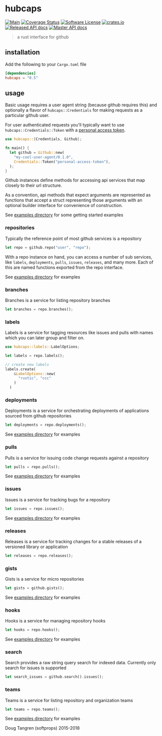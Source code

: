 # hubcaps

[![Main](https://github.com/softprops/hubcaps/workflows/Main/badge.svg)](https://github.com/softprops/hubcaps/actions) [![Coverage Status](https://coveralls.io/repos/softprops/hubcaps/badge.svg?branch=master&service=github)](https://coveralls.io/github/softprops/hubcaps?branch=master) [![Software License](https://img.shields.io/badge/license-MIT-brightgreen.svg)](LICENSE) [![crates.io](http://meritbadge.herokuapp.com/hubcaps)](https://crates.io/crates/hubcaps) [![Released API docs](https://docs.rs/hubcaps/badge.svg)](http://docs.rs/hubcaps) [![Master API docs](https://img.shields.io/badge/docs-master-green.svg)](https://softprops.github.io/hubcaps)

> a rust interface for github

## installation

Add the following to your `Cargo.toml` file

```toml
[dependencies]
hubcaps = "0.5"
```

## usage

Basic usage requires a user agent string (because github requires this) and
optionally a flavor of `hubcaps::Credentials` for making requests as a particular
github user.

For user authenticated requests you'll typically want to use
`hubcaps::Credentials::Token` with a
[personal access token](https://github.com/settings/tokens).

```rust
use hubcaps::{Credentials, Github};

fn main() {
  let github = Github::new(
    "my-cool-user-agent/0.1.0",
    Credentials::Token("personal-access-token"),
  );
}
```

Github instances define methods for accessing api services that map closely to
their url structure.

As a convention, api methods that expect arguments are represented as functions
that accept a struct representing those arguments with an optional builder
interface for convenience of construction.

See [examples directory](examples/) for some getting started examples

### repositories

Typically the reference point of most github services is a repository

```rust
let repo = github.repo("user", "repo");
```

With a repo instance on hand, you can access a number of sub services,
like `labels`, `deployments`, `pulls`, `issues`, `releases`, and many more.
Each of this are named functions exported from the repo interface.

See [examples directory](examples/repos.rs) for examples

### branches

Branches is a service for listing repository branches

```rust
let branches = repo.branches();
```

### labels

Labels is a service for tagging resources like issues and pulls with names which you can later group and filter on.

```rust
use hubcaps::labels::LabelOptions;

let labels = repo.labels();

// create new labels
labels.create(
    &LabelOptions::new(
      "rustic", "ccc"
    )
  )
```

### deployments

Deployments is a service for orchestrating deployments of applications sourced from github repositories

```rust
let deployments = repo.deployments();
```

See [examples directory](examples/deployments.rs) for examples

### pulls

Pulls is a service for issuing code change requests against a repository

```rust
let pulls = repo.pulls();
```

See [examples directory](examples/pulls.rs) for examples

### issues

Issues is a service for tracking bugs for a repository

```rust
let issues = repo.issues();
```

See [examples directory](examples/issues.rs) for examples

### releases

Releases is a service for tracking changes for a stable releases of a versioned library or application

```rust
let releases = repo.releases();
```

### gists

Gists is a service for micro repositories

```rust
let gists = github.gists();
```

See [examples directory](examples/gists.rs) for examples


### hooks

Hooks is a service for managing repository hooks

```rust
let hooks = repo.hooks();
```

See [examples directory](examples/hooks.rs) for examples

### search

Search provides a raw string query search for indexed data. Currently only search for issues is supported

```rust
let search_issues = github.search().issues();
```

### teams

Teams is a service for listing repository and organization teams

```rust
let teams = repo.teams();
```

See [examples directory](examples/teams.rs) for examples

Doug Tangren (softprops) 2015-2018
